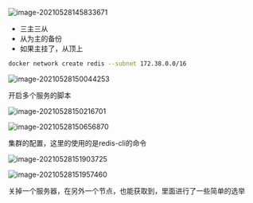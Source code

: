 ![image-20210528145833671](https://gitee.com/BothSavage/PicGo/raw/master//image/20210528145833.png)

* 三主三从
* 从为主的备份
* 如果主挂了，从顶上

```bash
docker network create redis --subnet 172.38.0.0/16
```

![image-20210528150044253](https://gitee.com/BothSavage/PicGo/raw/master//image/20210528150044.png)



开启多个服务的脚本

![image-20210528150216701](https://gitee.com/BothSavage/PicGo/raw/master//image/20210528150216.png)

![image-20210528150656870](https://gitee.com/BothSavage/PicGo/raw/master//image/20210528150656.png)

集群的配置，这里的使用的是redis-cli的命令

![image-20210528151903725](https://gitee.com/BothSavage/PicGo/raw/master//image/20210528151903.png)

![image-20210528151957460](https://gitee.com/BothSavage/PicGo/raw/master//image/20210528151957.png)

关掉一个服务器，在另外一个节点，也能获取到，里面进行了一些简单的选举